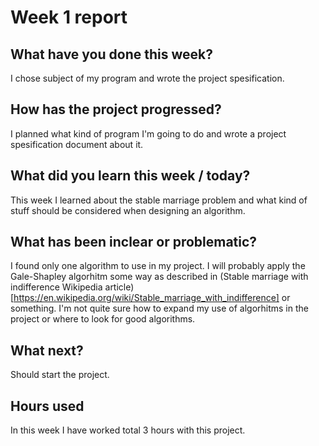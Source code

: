 # Week 1 report


   ## What have you done this week?

   I chose subject of my program and wrote the project spesification. 
    
 ## How has the project progressed?

 I planned what kind of program I'm going to do and wrote a project spesification document about it.

## What did you learn this week / today?

This week I learned about the stable marriage problem and what kind of stuff should be considered when designing an algorithm.

##  What has been inclear or problematic? 

I found only one algorithm to use in my project. I will probably apply the Gale-Shapley algorhitm some way as described in (Stable marriage with indifference Wikipedia article)[https://en.wikipedia.org/wiki/Stable_marriage_with_indifference] or something. I'm not quite sure how to expand my use of algorhitms in the project or where to look for good algorithms.
   
## What next?

Should start the project.

## Hours used

In this week I have worked total 3 hours with this project.